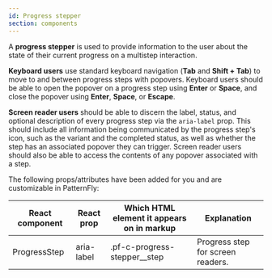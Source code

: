 ```yaml
---
id: Progress stepper
section: components
---
```


A **progress stepper** is used to provide information to the user about the state of their current progress on a multistep interaction.

**Keyboard users** use standard keyboard navigation (**Tab** and **Shift + Tab**) to move to and between progress steps with popovers. Keyboard users should
be able to open the popover on a progress step using **Enter** or **Space**, and close the popover using **Enter**, **Space**, or **Escape**.

**Screen reader users** should be able to discern the label, status, and optional description of every progress step 
via the `aria-label` prop. This should include all information being communicated by the progress step's icon, such as 
the variant and the completed status, as well as whether the step has an associated popover they can trigger. Screen 
reader users should also be able to access the contents of any popover associated with a step.

The following props/attributes have been added for you and are customizable in PatternFly:

| React component | React prop  | Which HTML element it appears on in markup | Explanation                       | 
|-----------------|-------------|--------------------------------------------|-----------------------------------|
| ProgressStep    | aria-label  | .pf-c-progress-stepper__step               | Progress step for screen readers. |
